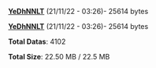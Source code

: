 [**YeDhNNLT**](/data/YeDhNNLT.txt) (21/11/22 - 03:26)- 25614 bytes

[**YeDhNNLT**](/data/YeDhNNLT.txt) (21/11/22 - 03:26)- 25614 bytes

**Total Datas**: 4102

**Total Size**: 22.50 MB / 22.5 MB